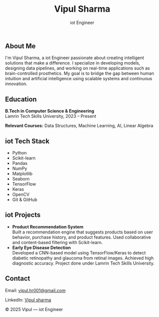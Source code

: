 <!DOCTYPE html>
<html lang="en">
<head>
  <meta charset="UTF-8" />
  <meta name="viewport" content="width=device-width, initial-scale=1.0" />
  <title>Vipul Sharma- iot Engineer Portfolio</title>
  <link rel="stylesheet" href="iot.css" />
</head>
<body>

  <header>
    <h1>Vipul Sharma</h1>
    <p>iot Engineer</p>
  </header>

  <section>
    <h2>About Me</h2>
    <p>
      I'm Vipul Sharma, a iot Engineer passionate about creating intelligent solutions that make a difference.
      I specialize in developing models, designing data pipelines, and working on real-time applications such as brain-controlled prosthetics.
      My goal is to bridge the gap between human intuition and artificial intelligence using scalable systems and continuous innovation.
    </p>
  </section>

  <section>
    <h2>Education</h2>
    <p><strong>B.Tech in Computer Science & Engineering</strong><br />
    Lamrin Tech Skills University, 2023 – Present</p>
    <p><strong>Relevant Courses:</strong> Data Structures, Machine Learning, AI, Linear Algebra</p>
  </section>

  <section>
    <h2>iot Tech Stack</h2>
    <ul class="tech-list">
      <li>Python</li>
      <li>Scikit-learn</li>
      <li>Pandas</li>
      <li>NumPy</li>
      <li>Matplotlib</li>
      <li>Seaborn</li>
      <li>TensorFlow</li>
      <li>Keras</li>
      <li>OpenCV</li>
      <li>Git & GitHub</li>
    </ul>
  </section>

  <section>
    <h2>iot Projects</h2>
    <ul class="project-list">
      <li>
        <strong>Product Recommendation System</strong><br />
        Built a recommendation engine that suggests products based on user behavior, purchase history, and product features.
        Used collaborative and content-based filtering with Scikit-learn.
      </li>
      <li>
        <strong>Early Eye Disease Detection</strong><br />
        Developed a CNN-based model using TensorFlow/Keras to detect diabetic retinopathy and glaucoma from retinal images.
        Achieved high diagnostic accuracy. Project done under Lamrin Tech Skills University.
      </li>
    </ul>
  </section>

  <section>
    <h2>Contact</h2>
    <p>Email: <a href="mailto:rajharsh.hr001@gmail.com">vipul.hr001@gmail.com</a></p>
    <p>LinkedIn: <a href="#">Vipul sharma</a></p>
  </section>

  <footer>
    <p>© 2025 Vipul —  iot Engineer</p>
  </footer>

</body>
</html>
